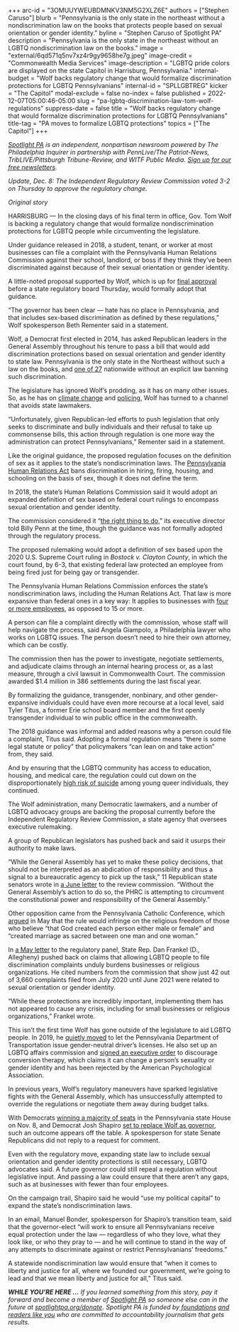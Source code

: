 +++
arc-id = "3OMUUYWEUBDMNKV3NM5G2XLZ6E"
authors = ["Stephen Caruso"]
blurb = "Pennsylvania is the only state in the northeast without a nondiscrimination law on the books that protects people based on sexual orientation or gender identity."
byline = "Stephen Caruso of Spotlight PA"
description = "Pennsylvania is the only state in the northeast without an LGBTQ nondiscrimination law on the books."
image = "external/6qd571q5nv7xz4r9gy9658he7g.jpeg"
image-credit = "Commonwealth Media Services"
image-description = "LGBTQ pride colors are displayed on the state Capitol in Harrisburg, Pennsylvania."
internal-budget = "Wolf backs regulatory change that would formalize discrimination protections for LGBTQ Pennsylvanians"
internal-id = "SPLLGBTREG"
kicker = "The Capitol"
modal-exclude = false
no-index = false
published = 2022-12-07T05:00:46-05:00
slug = "pa-lgbtq-discrimination-law-tom-wolf-regulations"
suppress-date = false
title = "Wolf backs regulatory change that would formalize discrimination protections for LGBTQ Pennsylvanians"
title-tag = "PA moves to formalize LGBTQ protections"
topics = ["The Capitol"]
+++

<a href="https://www.spotlightpa.org/"><i>Spotlight PA</i></a><i> is an independent, nonpartisan newsroom powered by The Philadelphia Inquirer in partnership with PennLive/The Patriot-News, TribLIVE/Pittsburgh Tribune-Review, and WITF Public Media. </i><a href="https://www.spotlightpa.org/newsletters"><i>Sign up for our free newsletters</i></a><i>.</i>

<i>Update, Dec. 8: The Independent Regulatory Review Commission voted 3-2 on Thursday to approve the regulatory change.</i>

<i>Original story</i>

HARRISBURG — In the closing days of his final term in office, Gov. Tom Wolf is backing a regulatory change that would formalize nondiscrimination protections for LGBTQ people while circumventing the legislature.

Under guidance released in 2018, a student, tenant, or worker at most businesses can file a complaint with the Pennsylvania Human Relations Commission against their school, landlord, or boss if they think they’ve been discriminated against because of their sexual orientation or gender identity.

A little-noted proposal supported by Wolf, which is up for <a href="http://www.irrc.state.pa.us/regulations/RegSrchRslts.cfm?ID=3350">final approval</a> before a state regulatory board Thursday, would formally adopt that guidance.

<script src="https://www.spotlightpa.org/embed.js" async></script><div data-spl-embed-version="1" data-spl-src="https://www.spotlightpa.org/embeds/newsletter/"></div>


“The governor has been clear — hate has no place in Pennsylvania, and that includes sex-based discrimination as defined by these regulations,” Wolf spokesperson Beth Rementer said in a statement.

Wolf, a Democrat first elected in 2014, has asked Republican leaders in the General Assembly throughout his tenure to pass a bill that would add discrimination protections based on sexual orientation and gender identity to state law. Pennsylvania is the only state in the Northeast without such a law on the books, and <a href="https://freedomforallamericans.org/states/">one of 27</a> nationwide without an explicit law banning such discrimination.

The legislature has ignored Wolf’s prodding, as it has on many other issues. So, as he has on <a href="https://www.inquirer.com/politics/pennsylvania/pennsylvania-climate-carbon-rule-tom-wolf-20220703.html">climate change</a> and <a href="https://web.archive.org/web/20230116185945/https://www.governor.pa.gov/newsroom/gov-wolf-signs-executive-order-to-create-pennsylvania-state-law-enforcement-citizen-advisory-commission/">policing</a>, Wolf has turned to a channel that avoids state lawmakers.

“Unfortunately, given Republican-led efforts to push legislation that only seeks to discriminate and bully individuals and their refusal to take up commonsense bills, this action through regulation is one more way the administration can protect Pennsylvanians,” Rementer said in a statement.

Like the original guidance, the proposed regulation focuses on the definition of sex as it applies to the state’s nondiscrimination laws. The <a href="https://www.legis.state.pa.us/cfdocs/legis/LI/uconsCheck.cfm?txtType=HTM&yr=1955&sessInd=0&smthLwInd=0&act=222&chpt=0&sctn=9&subsctn=0">Pennsylvania Human Relations Act</a> bans discrimination in hiring, firing, housing, and schooling on the basis of sex, though it does not define the term.

In 2018, the state’s Human Relations Commission said it would adopt an expanded definition of sex based on federal court rulings to encompass sexual orientation and gender identity.

The commission considered it “<a href="https://billypenn.com/2018/08/15/pennsylvanians-can-finally-file-lgbtq-discrimination-complaints/">the right thing to do</a>,” its executive director told Billy Penn at the time, though the guidance was not formally adopted through the regulatory process.

The proposed rulemaking would adopt a definition of sex based upon the 2020 U.S. Supreme Court ruling in <i>Bostock v. Clayton County</i>, in which the court found, by 6-3, that existing federal law protected an employee from being fired just for being gay or transgender.

The Pennsylvania Human Relations Commission enforces the state’s nondiscrimination laws, including the Human Relations Act. That law is more expansive than federal ones in a key way: It applies to businesses with <a href="https://web.archive.org/20221207111817/https://www.phrc.pa.gov/AboutUs/Documents/Fair%20Employment.pdf">four or more employees</a>, as opposed to 15 or more.

A person can file a complaint directly with the commission, whose staff will help navigate the process, said Angela Giampolo, a Philadelphia lawyer who works on LGBTQ issues. The person doesn’t need to hire their own attorney, which can be costly.

The commission then has the power to investigate, negotiate settlements, and adjudicate claims through an internal hearing process or, as a last measure, through a civil lawsuit in Commonwealth Court. The commission awarded $1.4 million in 386 settlements during the last fiscal year.

By formalizing the guidance, transgender, nonbinary, and other gender-expansive individuals could have even more recourse at a local level, said Tyler Titus, a former Erie school board member and the first openly transgender individual to win public office in the commonwealth.

The 2018 guidance was informal and added reasons why a person could file a complaint, Titus said. Adopting a formal regulation means “there is some legal statute or policy” that policymakers “can lean on and take action” from, they said.

And by ensuring that the LGBTQ community has access to education, housing, and medical care, the regulation could cut down on the disproportionately <a href="https://www.thetrevorproject.org/resources/article/facts-about-lgbtq-youth-suicide/">high risk of suicide</a> among young queer individuals, they continued.

The Wolf administration, many Democratic lawmakers, and a number of LGBTQ advocacy groups are backing the proposal currently before the Independent Regulatory Review Commission, a state agency that oversees executive rulemaking.

A group of Republican legislators has pushed back and said it usurps their authority to make laws.

“While the General Assembly has yet to make these policy decisions, that should not be interpreted as an abdication of responsibility and thus a signal to a bureaucratic agency to pick up the task,” 11 Republican state senators wrote in <a href="https://web.archive.org/20221207111942/http://www.irrc.state.pa.us/docs/3339/COMMENTS_LEGISLATIVE/3339%2006-07-22%20Sen%20Martin%20and%2010%20Senators.pdf">a June letter</a> to the review commission. “Without the General Assembly’s action to do so, the PHRC is attempting to circumvent the constitutional power and responsibility of the General Assembly.”

Other opposition came from the Pennsylvania Catholic Conference, which <a href="https://web.archive.org/20221207112002/http://www.irrc.state.pa.us/docs/3339/COMMENTS_PUBLIC/3339%2005-11-22%20PA%20CATHOLIC%20CONFERENCE.pdf">argued</a> in May that the rule would infringe on the religious freedom of those who believe “that God created each person either male or female” and “created marriage as sacred between one man and one woman.”

In <a href="https://web.archive.org/20221207111817/http://www.irrc.state.pa.us/docs/3339/COMMENTS_LEGISLATIVE/3339%2005-17-22%20REP%20DAN%20FRANKEL.pdf">a May letter</a> to the regulatory panel, State Rep. Dan Frankel (D., Allegheny) pushed back on claims that allowing LGBTQ people to file discrimination complaints unduly burdens businesses or religious organizations. He cited numbers from the commission that show just 42 out of 3,660 complaints filed from July 2020 until June 2021 were related to sexual orientation or gender identity.

“While these protections are incredibly important, implementing them has not appeared to cause any crisis, including for small businesses or religious organizations,” Frankel wrote.

This isn’t the first time Wolf has gone outside of the legislature to aid LGBTQ people. In 2019, he <a href="https://apnews.com/article/b12bb95e921444e6a52c6d86dbd541fb">quietly moved</a> to let the Pennsylvania Department of Transportation issue gender-neutral driver’s licenses. He also set up an LGBTQ affairs commission and <a href="https://billypenn.com/2022/08/18/conversion-therapy-ban-pennsylvania-wolf-decree-lgbtq/" target="_blank">signed an executive order</a> to discourage conversion therapy, which claims it can change a person’s sexuality or gender identity and has been rejected by the American Psychological Association.

In previous years, Wolf’s regulatory maneuvers have sparked legislative fights with the General Assembly, which has unsuccessfully attempted to override the regulations or negotiate them away during budget talks.

With Democrats <a href="https://www.spotlightpa.org/news/2022/12/pa-election-2022-house-control-split-democrats-republicans/">winning a majority of seats</a> in the Pennsylvania state House on Nov. 8, and Democrat Josh Shapiro <a href="https://www.spotlightpa.org/news/2022/12/pa-election-2022-governor-josh-shapiro-transition-teams/">set to replace Wolf as governor</a>, such an outcome appears off the table. A spokesperson for state Senate Republicans did not reply to a request for comment.

<script src="https://www.spotlightpa.org/embed.js" async></script><div data-spl-embed-version="1" data-spl-src="https://www.spotlightpa.org/embeds/donate/?eyebrow_text=SUPPORT%20SPOTLIGHT%20PA&cta_text=YES%2C%20I%20WANT%20TO%20CONTRIBUTE&teaser_text=The%20future%20of%20Spotlight%20PA%20depends%20on%20your%20support.%20Make%20a%20tax-deductible%20gift%20now%20to%20ensure%20this%20vital%20journalism%20can%20continue%20in%202023.%20As%20a%20special%20bonus%2C%20%3Cb%3Eall%20gifts%20will%20be%20DOUBLED."></div>

Even with the regulatory move, expanding state law to include sexual orientation and gender identity protections is still necessary, LGBTQ advocates said. A future governor could still repeal a regulation without legislative input. And passing a law could ensure that there aren’t any gaps, such as at businesses with fewer than four employees.

On the campaign trail, Shapiro said he would “use my political capital” to expand the state’s nondiscrimination laws.

In an email, Manuel Bonder, spokesperson for Shapiro’s transition team, said that the governor-elect “will work to ensure all Pennsylvanians receive equal protection under the law — regardless of who they love, what they look like, or who they pray to — and he will continue to stand in the way of any attempts to discriminate against or restrict Pennsylvanians’ freedoms.”

A statewide nondiscrimination law would ensure that “when it comes to liberty and justice for all, where we founded our government, we’re going to lead and that we mean liberty and justice for all,” Titus said.

<i><b>WHILE YOU’RE HERE ...</b></i><i> If you learned something from this story, pay it forward and become a member of </i><a href="https://www.spotlightpa.org/"><i>Spotlight PA</i></a><i> so someone else can in the future at </i><a href="http://spotlightpa.org/donate"><i>spotlightpa.org/donate</i></a><i>. Spotlight PA is funded by</i><a href="https://www.spotlightpa.org/support"><i> foundations</i></a><i> </i><a href="https://www.spotlightpa.org/support"><i>and readers like you</i></a><i> who are committed to accountability journalism that gets results.</i>
